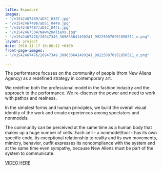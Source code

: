 ```yaml
---
title: Exposure
images:
- "/v1542467489/aDSC_0387.jpg"
- "/v1542467496/aDSC_0449.jpg"
- "/v1542467487/aDSC_0441.jpg"
- "/v1542467534/New%20Aliens.jpg"
- "/v1542467476/28947349_389833641490241_992250870951850511_o.png"
layout: project
date: 2018-11-17 16:08:12 +0100
front-page-images:
- "/v1542467476/28947349_389833641490241_992250870951850511_o.png"

---
```

The performance focuses on the community of people (from New Aliens Agency) as a redefined strategy in contemporary art. 

We redefine both the professional model in the fashion industry and the approach to the performance. We re-discover the power and need to work with pathos and realness. 

In the simplest forms and human principles, we build the overall visual identity of the work and create experiences among spectators and nonmodels.

The community can be perceived at the same time as a human body that makes up a huge number of cells. Each cell - a nonmodel/tool - has its own specific code, its exceptional relationship to reality and its own movements, mimicry, behavior, outfit expresses its noncompliance with the system and at the same time even sympathy, because New Aliens must be part of the system to communicate.

[VIDEO HERE](https://www.youtube.com/watch?v=3wSDLuMMOtE)
